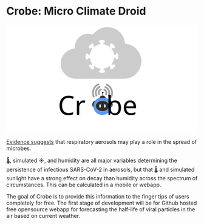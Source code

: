 # Crobe: Micro Climate Droid

![CrobeLogo](https://raw.githubusercontent.com/TheMemeticist/Crobe/4a2cc394feb09300aa22b7412a4cdbe2383f8a24/CrobeLogo.svg)

[Evidence suggests](https://www.tandfonline.com/doi/full/10.1080/02786826.2020.1829536) that respiratory aerosols may play a role in the spread of microbes.

 🌡, simulated ☀, and humidity are all major variables determining the persistence of infectious SARS-CoV-2 in aerosols, but that 🌡 and simulated sunlight have a strong effect on decay than humidity across the spectrum of circumstances. This can be calculated in a mobile or webapp.

The goal of Crobe is to provide this information to the finger tips of users completely for free. The first stage of development will be for Github hosted free opensource webapp for forecasting the half-life of viral particles in the air based on current weather.
